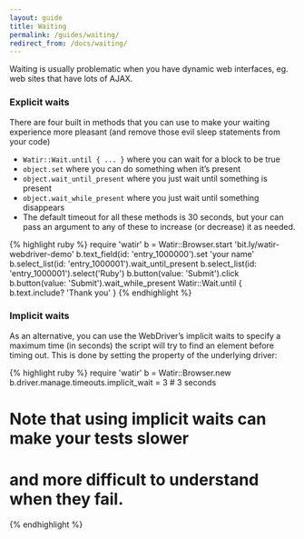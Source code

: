 ```yaml
---
layout: guide
title: Waiting
permalink: /guides/waiting/
redirect_from: /docs/waiting/
---
```


Waiting is usually problematic when you have dynamic web interfaces, eg. web sites that have lots of AJAX.

### Explicit waits

There are four built in methods that you can use to make your waiting experience more pleasant (and remove those evil sleep statements from your code)

* <code>Watir::Wait.until { ... }</code> where you can wait for a block to be true
* <code>object.set</code> where you can do something when it’s present
* <code>object.wait_until_present</code> where you just wait until something is present
* <code>object.wait_while_present</code> where you just wait until something disappears
* The default timeout for all these methods is 30 seconds, but your can pass an argument to any of these to increase (or decrease) it as needed.

{% highlight ruby %}
require 'watir'
b = Watir::Browser.start 'bit.ly/watir-webdriver-demo'
b.text_field(id: 'entry_1000000').set 'your name'
b.select_list(id: 'entry_1000001').wait_until_present
b.select_list(id: 'entry_1000001').select('Ruby')
b.button(value: 'Submit').click
b.button(value: 'Submit').wait_while_present
Watir::Wait.until { b.text.include? 'Thank you' }
{% endhighlight %}

### Implicit waits

As an alternative, you can use the WebDriver’s implicit waits to specify a maximum time (in seconds) the script will try to find an element before timing out. This is done by setting the property of the underlying driver:

{% highlight ruby %}
require 'watir'
b = Watir::Browser.new
b.driver.manage.timeouts.implicit_wait = 3 # 3 seconds
# Note that using implicit waits can make your tests slower
# and more difficult to understand when they fail.
{% endhighlight %}
